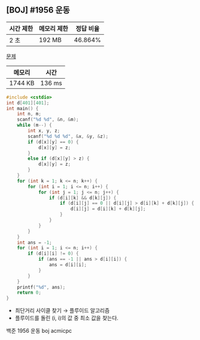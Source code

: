 ## [BOJ] #1956 운동

| 시간 제한 | 메모리 제한 | 정답 비율 |
| --------- | ----------- | --------- |
| 2 초      | 192 MB      | 46.864%   |

[문제](https://www.acmicpc.net/problem/1956)



| 메모리  | 시간   |
| ------- | ------ |
| 1744 KB | 136 ms |

```c++
#include <cstdio>
int d[401][401];
int main() {
	int n, m;
	scanf("%d %d", &n, &m);
	while (m--) {
		int x, y, z;
		scanf("%d %d %d", &x, &y, &z);
		if (d[x][y] == 0) {
			d[x][y] = z;
		}
		else if (d[x][y] > z) {
			d[x][y] = z;
		}
	}
	for (int k = 1; k <= n; k++) {
		for (int i = 1; i <= n; i++) {
			for (int j = 1; j <= n; j++) {
				if (d[i][k] && d[k][j]) {
					if (d[i][j] == 0 || d[i][j] > d[i][k] + d[k][j]) {
						d[i][j] = d[i][k] + d[k][j];
					}
				}
			}
		}
	}
	int ans = -1;
	for (int i = 1; i <= n; i++) {
		if (d[i][i] != 0) {
			if (ans == -1 || ans > d[i][i]) {
				ans = d[i][i];
			}
		}
	}
	printf("%d", ans);
	return 0;
}
```

- 최단거리 사이클 찾기 → 플루이드 알고리즘
- 플루이드를 돌린 (i, i)의 값 중 최소 값을 찾는다.





백준 1956 운동 boj acmicpc

